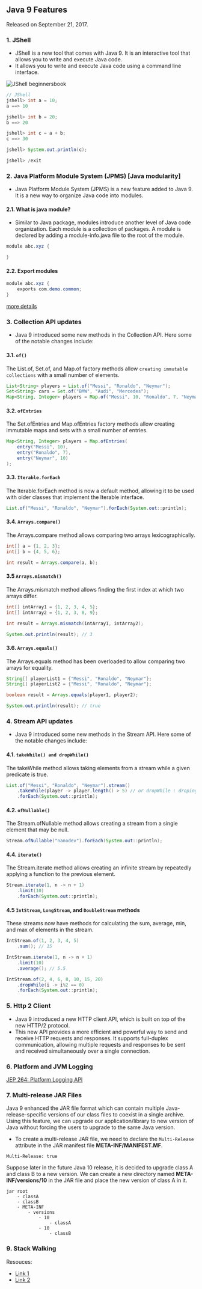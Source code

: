 ## Java 9 Features

Released on September 21, 2017.
  
### 1. JShell 

- JShell is a new tool that comes with Java 9. It is an interactive tool that allows you to write and execute Java code.
- It allows you to write and execute Java code using a command line interface.

![JShell beginnersbook](https://beginnersbook.com/wp-content/uploads/2018/04/JShell_methods.jpg)

````java
// JShell
jshell> int a = 10;
a ==> 10

jshell> int b = 20;
b ==> 20

jshell> int c = a + b;
c ==> 30

jshell> System.out.println(c);

jshell> /exit
````

### 2. Java Platform Module System (JPMS) [Java modularity]

- Java Platform Module System (JPMS) is a new feature added to Java 9. It is a new way to organize Java code into modules.

#### 2.1. What is java module?

- Similar to Java package, modules introduce another level of Java code organization. Each module is a collection of packages. A module is declared by adding a module-info.java file to the root of the module.

````java
module abc.xyz {

}
````

#### 2.2. Export modules

````java
module abc.xyz {
    exports com.demo.common;
}
````

[more details](https://www.baeldung.com/java-9-modularity)

### 3. Collection API updates

- Java 9 introduced some new methods in the Collection API. Here some of the notable changes include:

#### 3.1. `of()`

The List.of, Set.of, and Map.of factory methods allow `creating immutable collections` with a small number of elements.

````java
List<String> players = List.of("Messi", "Ronaldo", "Neymar");
Set<String> cars = Set.of("BMW", "Audi", "Mercedes");
Map<String, Integer> players = Map.of("Messi", 10, "Ronaldo", 7, "Neymar", 10);
````

#### 3.2. `ofEntries`

The Set.ofEntries and Map.ofEntries factory methods allow creating immutable maps and sets with a small number of entries.

````java
Map<String, Integer> players = Map.ofEntries(
    entry("Messi", 10),
    entry("Ronaldo", 7),
    entry("Neymar", 10)
);
````

#### 3.3. `Iterable.forEach`

The Iterable.forEach method is now a default method, allowing it to be used with older classes that implement the Iterable interface.

````java
List.of("Messi", "Ronaldo", "Neymar").forEach(System.out::println);
````

#### 3.4. `Arrays.compare()`

The Arrays.compare method allows comparing two arrays lexicographically.

````java
int[] a = {1, 2, 3};
int[] b = {4, 5, 6};

int result = Arrays.compare(a, b);
````

#### 3.5 `Arrays.mismatch()`

The Arrays.mismatch method allows finding the first index at which two arrays differ.

````java
int[] intArray1 = {1, 2, 3, 4, 5};
int[] intArray2 = {1, 2, 3, 8, 9};

int result = Arrays.mismatch(intArray1, intArray2);

System.out.println(result); // 3
````

#### 3.6. `Arrays.equals()`

The Arrays.equals method has been overloaded to allow comparing two arrays for equality.

````java
String[] playerList1 = {"Messi", "Ronaldo", "Neymar"};
String[] playerList2 = {"Messi", "Ronaldo", "Neymar"};

boolean result = Arrays.equals(player1, player2);

System.out.println(result); // true
````


### 4. Stream API updates

- Java 9 introduced some new methods in the Stream API. Here some of the notable changes include:

#### 4.1. `takeWhile() and dropWhile()`

The takeWhile method allows taking elements from a stream while a given predicate is true.

````java
List.of("Messi", "Ronaldo", "Neymar").stream()
    .takeWhile(player -> player.length() > 5) // or dropWhile : droping elements from a stream while a given predicate is true.
    .forEach(System.out::println);
````

#### 4.2. `ofNullable()`

The Stream.ofNullable method allows creating a stream from a single element that may be null.

````java
Stream.ofNullable("nanodev").forEach(System.out::println);
````

#### 4.4. `iterate()`

The Stream.iterate method allows creating an infinite stream by repeatedly applying a function to the previous element.

````java
Stream.iterate(1, n -> n + 1)
    .limit(10)
    .forEach(System.out::println);
````

#### 4.5 `IntStream`, `LongStream`, and `DoubleStream` methods

These streams now have methods for calculating the sum, average, min, and max of elements in the stream.

````java
IntStream.of(1, 2, 3, 4, 5)
    .sum(); // 15

IntStream.iterate(1, n -> n + 1)
    .limit(10)
    .average(); // 5.5

IntStream.of(2, 4, 6, 8, 10, 15, 20)
    .dropWhile(i -> i%2 == 0)
    .forEach(System.out::println); 
````

### 5. Http 2 Client

- Java 9 introduced a new HTTP client API, which is built on top of the new HTTP/2 protocol. 
- This new API provides a more efficient and powerful way to send and receive HTTP requests and responses. It supports full-duplex communication, allowing multiple requests and responses to be sent and received simultaneously over a single connection. 

### 6. Platform and JVM Logging

[JEP 264: Platform Logging API](https://openjdk.java.net/jeps/264)

### 7. Multi-release JAR Files

Java 9 enhanced the JAR file format which can contain multiple Java-release-specific versions of our class files to coexist in a single archive. Using this feature, we can upgrade our application/library to new version of Java without forcing the users to upgrade to the same Java version.

* To create a multi-release JAR file, we need to declare the `Multi-Release` attribute in the JAR manifest file **META-INF/MANIFEST.MF**.

````MF
Multi-Release: true
````

Suppose later in the future Java 10 release, it is decided to upgrade class A and class B to a new version. We can create a new directory named **META-INF/versions/10** in the JAR file and place the new version of class A in it.

````MF
jar root
    - classA
    - classB
    - META-INF
        - versions
            - 10
                - classA
            - 10
                - classB
````

### 9. Stack Walking

Resouces:

- [Link 1](https://docs.oracle.com/javase/9/docs/api/java/lang/StackWalker.html)
- [Link 2](https://www.baeldung.com/java-9-stackwalking-api)
